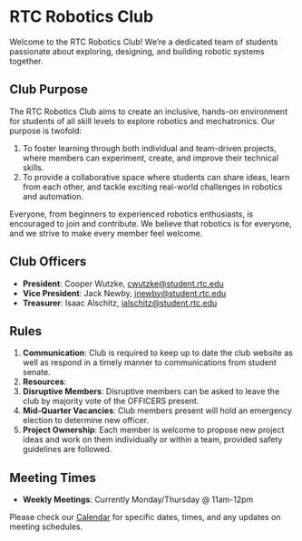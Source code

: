 # RTC Robotics Club

Welcome to the RTC Robotics Club! We’re a dedicated team of students passionate about exploring, designing, and building robotic systems together.

## Club Purpose

The RTC Robotics Club aims to create an inclusive, hands-on environment for students of all skill levels to explore robotics and mechatronics. Our purpose is twofold:

1. To foster learning through both individual and team-driven projects, where members can experiment, create, and improve their technical skills.
2. To provide a collaborative space where students can share ideas, learn from each other, and tackle exciting real-world challenges in robotics and automation.

Everyone, from beginners to experienced robotics enthusiasts, is encouraged to join and contribute. We believe that robotics is for everyone, and we strive to make every member feel welcome.

## Club Officers

- **President**: Cooper Wutzke, cwutzke@student.rtc.edu
- **Vice President**: Jack Newby, jnewby@student.rtc.edu
- **Treasurer**: Isaac Alschitz, ialschitz@student.rtc.edu

## Rules

1. **Communication**: Club is required to keep up to date the club website as well as respond in a timely manner to communications from student senate.
2. **Resources**: 
3. **Disruptive Members**: Disruptive members can be asked to leave the club by majority vote of the OFFICERS present.
4. **Mid-Quarter Vacancies**: Club members present will hold an emergency election to determine new officer. 
5. **Project Ownership**: Each member is welcome to propose new project ideas and work on them individually or within a team, provided safety guidelines are followed.

## Meeting Times

- **Weekly Meetings**: Currently Monday/Thursday @ 11am-12pm

Please check our [Calendar](#calendar) for specific dates, times, and any updates on meeting schedules.
